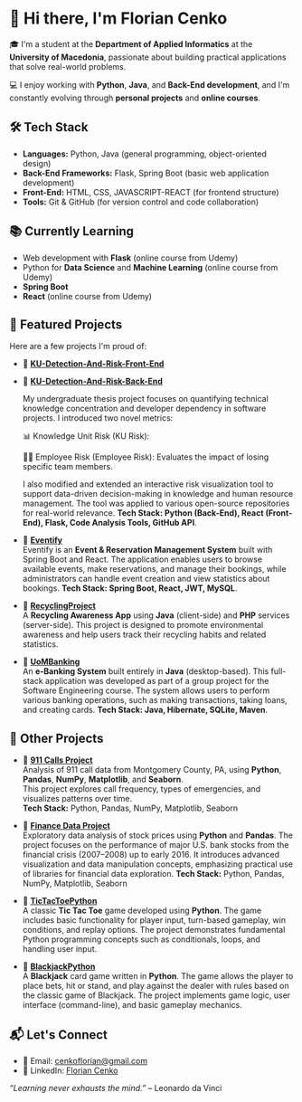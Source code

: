 # 👋 Hi there, I'm Florian Cenko

🎓 I'm a student at the **Department of Applied Informatics** at the **University of Macedonia**, passionate about building practical applications that solve real-world problems.  

💻 I enjoy working with **Python**, **Java**, and **Back-End development**, and I'm constantly evolving through **personal projects** and **online courses**.


## 🛠️ Tech Stack

- **Languages:** Python, Java (general programming, object-oriented design)
- **Back-End Frameworks:** Flask, Spring Boot (basic web application development)
- **Front-End:** HTML, CSS, JAVASCRIPT-REACT (for frontend structure)
- **Tools:** Git & GitHub  (for version control and code collaboration)


## 📚 Currently Learning

- Web development with **Flask** (online course from Udemy)
- Python for **Data Science** and **Machine Learning** (online course from Udemy)
- **Spring Boot**
- **React** (online course from Udemy)
  
## 🚀 Featured Projects

Here are a few projects I'm proud of:

- 🔗 [**KU-Detection-And-Risk-Front-End**](https://github.com/Florian-Cenko/KU-Detection-And-Risk-Front-End)
- 🔗 [**KU-Detection-And-Risk-Back-End**](https://github.com/Florian-Cenko/KU-Detection-And-Risk-Back-End)

  My undergraduate thesis project focuses on quantifying technical knowledge concentration and developer dependency in software projects. I introduced two novel metrics:

  📊 Knowledge Unit Risk (KU Risk): 

  🧑‍💻 Employee Risk (Employee Risk): Evaluates the impact of losing specific team members.

  I also modified and extended an interactive risk visualization tool to support data-driven decision-making in knowledge and human resource management. The tool was applied to various open-source repositories for real-world relevance.
**Tech Stack: Python (Back-End), React (Front-End), Flask, Code Analysis Tools, GitHub API**.


- 🔗 [**Eventify**](https://github.com/Florian-Cenko/Eventify)  
  Eventify is an **Event & Reservation Management System** built with Spring Boot and React. The application enables users to browse available events, make reservations, and manage their bookings, while administrators can handle event creation and view statistics about bookings. **Tech Stack: Spring Boot, React, JWT, MySQL**.

- 🔗 [**RecyclingProject**](https://github.com/Florian-Cenko/RecyclingProject)  
  A **Recycling Awareness App** using **Java** (client-side) and **PHP** services (server-side). This project is designed to promote environmental awareness and help users track their recycling habits and related statistics.

- 🔗 [**UoMBanking**](https://github.com/Florian-Cenko/UomBanking)  
  An **e-Banking System** built entirely in **Java** (desktop-based). This full-stack application was developed as part of a group project for the Software Engineering course. The system allows users to perform various banking operations, such as making transactions, taking loans, and creating cards. **Tech Stack: Java, Hibernate, SQLite, Maven**.

## 🚀 Other Projects

- 🔗 [**911 Calls Project**](https://github.com/Florian-Cenko/911-Calls-Project)  
Analysis of 911 call data from Montgomery County, PA, using **Python**, **Pandas**, **NumPy**, **Matplotlib**, and **Seaborn**.  
This project explores call frequency, types of emergencies, and visualizes patterns over time.  
**Tech Stack:** Python, Pandas, NumPy, Matplotlib, Seaborn

- 🔗 [**Finance Data Project**](https://github.com/Florian-Cenko/Finance-Data-Project)  
Exploratory data analysis of stock prices using **Python** and **Pandas**. The project focuses on the performance of major U.S. bank stocks from the financial crisis (2007–2008)
up to early 2016.
It introduces advanced visualization and data manipulation concepts, emphasizing practical use of libraries for financial data exploration.
**Tech Stack:** Python, Pandas, NumPy, Matplotlib, Seaborn

- 🔗 [**TicTacToePython**](https://github.com/Florian-Cenko/TicTacToePython)  
A classic **Tic Tac Toe** game developed using **Python**. The game includes basic functionality for player input, turn-based gameplay, win conditions, and replay options. The project demonstrates fundamental Python programming concepts such as conditionals, loops, and handling user input.

- 🔗 [**BlackjackPython**](https://github.com/Florian-Cenko/BlackjackPython)  
  A **Blackjack** card game written in **Python**. The game allows the player to place bets, hit or stand, and play against the dealer with rules based on the classic game of Blackjack. The project implements game logic, user interface (command-line), and basic gameplay mechanics.



## 📬 Let's Connect

- 📧 Email: [cenkoflorian@gmail.com](mailto:cenkoflorian@gmail.com)  
- 💼 LinkedIn: [Florian Cenko](https://www.linkedin.com/in/florian-cenko-6a7a19252/)


 
 
 *“Learning never exhausts the mind.”* – Leonardo da Vinci

